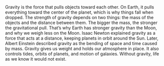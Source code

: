 Gravity is the force that pulls objects toward each other.
On Earth, it pulls everything toward the center of the planet, which is why things fall when dropped.
The strength of gravity depends on two things: the mass of the objects and the distance between them.
The bigger the mass, the stronger the gravitational pull.
That’s why Earth has stronger gravity than the Moon, and why we weigh less on the Moon.
Isaac Newton explained gravity as a force that acts at a distance, keeping planets in orbit around the Sun.
Later, Albert Einstein described gravity as the bending of space and time caused by mass.
Gravity gives us weight and holds our atmosphere in place.
It also controls tides, orbits of planets, and motion of galaxies.
Without gravity, life as we know it would not exist.